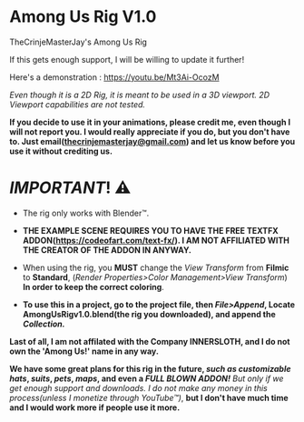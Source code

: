 # Among Us Rig V1.0
TheCrinjeMasterJay's Among Us Rig

If this gets enough support, I will be willing to update it further!

Here's a demonstration :  https://youtu.be/Mt3Ai-OcozM

*Even though it is a 2D Rig, it is meant to be used in a 3D viewport. 2D Viewport capabilities are not tested.*

**If you decide to use it in your animations, please credit me, even though I will not report you. I would really appreciate if you do, but you don't have to. Just email(thecrinjemasterjay@gmail.com) and let us know before you use it without crediting us.**


# *IMPORTANT*! ⚠

* The rig only works with Blender™.

* **THE EXAMPLE SCENE REQUIRES YOU TO HAVE THE FREE TEXTFX ADDON(https://codeofart.com/text-fx/). I AM NOT AFFILIATED WITH THE CREATOR OF THE ADDON IN ANYWAY.**

* When using the rig, you **MUST** change the *View Transform* from **Filmic** to **Standard**, (*Render Properties>Color Management>View Transform*) **In order to keep the correct coloring**.

* **To use this in a project, go to the project file, then *File>Append*, Locate AmongUsRigv1.0.blend(the rig you downloaded), and append the *Collection.***

**Last of all, I am not affilated with the Company INNERSLOTH, and I do not own the 'Among Us!' name in any way.**

**We have some great plans for this rig in the future, *such as customizable hats*, *suits*, *pets*, *maps*, and even a *FULL BLOWN ADDON!*** *But only if we get enough support and downloads. I do not make any money in this process(unless I monetize through YouTube™)*, **but I don't have much time and I would work more if people use it more.**
